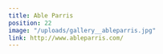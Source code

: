 ```yaml
---
title: Able Parris
position: 22
image: "/uploads/gallery__ableparris.jpg"
link: http://www.ableparris.com/
---
```


